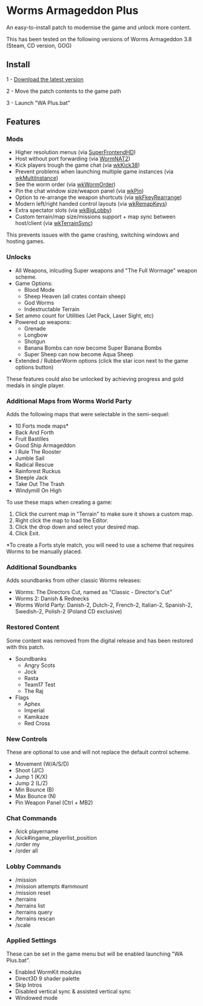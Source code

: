 # Worms Armageddon Plus
An easy-to-install patch to modernise the game and unlock more content.

This has been tested on the following versions of Worms Armageddon
 3.8 (Steam, CD version, GOG)


## Install
 1 - [Download the latest version](https://github.com/M4RCK5/WA-Plus-Batch/archive/refs/heads/master.zip)

 2 - Move the patch contents to the game path

 3 - Launch "WA Plus.bat"

## Features

### Mods
 - Higher resolution menus (via [SuperFrontendHD](https://worms2d.info/SuperFrontendHD))
 - Host without port forwarding (via [WormNAT2](https://worms2d.info/WormNAT2))
 - Kick players trough the game chat (via [wkKick38](https://worms2d.info/WkKick38))
 - Prevent problems when launching multiple game instances (via [wkMultiInstance](https://worms2d.info/WkMultiInstance))
 - See the worm order (via [wkWormOrder](https://worms2d.info/WkWormOrder))
 - Pin the chat window size/weapon panel (via [wkPin](https://worms2d.info/WkPin))
 - Option to re-arrange the weapon shortcuts (via [wkFkeyRearrange](https://worms2d.info/FkeyRearrange))
 - Modern left/right handed control layouts (via [wkRemapKeys](https://worms2d.info/WkRemapKeys))
 - Extra spectator slots (via [wkBigLobby](https://github.com/nizikawa-worms/wkBigLobby))
 - Custom terrain/map size/missions support + map sync between host/client (via [wkTerrainSync](https://worms2d.info/WkTerrainSync))

This prevents issues with the game crashing, switching windows and hosting games.

### Unlocks
 - All Weapons, inlcuding Super weapons and "The Full Wormage" weapon scheme.
 - Game Options:
 	- Blood Mode
 	- Sheep Heaven (all crates contain sheep)
 	- God Worms
 	- Indestructable Terrain
 - Set ammo count for Utilities (Jet Pack, Laser Sight, etc)
 - Powered up weapons:
 	- Grenade
 	- Longbow
 	- Shotgun 
 	- Banana Bombs can now become Super Banana Bombs 
 	- Super Sheep can now become Aqua Sheep
 - Extended / RubberWorm options (click the star icon next to the game options button)

These features could also be unlocked by achieving progress and gold medals in single player.

### Additional Maps from Worms World Party
Adds the following maps that were selectable in the semi-sequel:
 - 10 Forts mode maps*
 - Back And Forth
 - Fruit Bastilles
 - Good Ship Armageddon
 - I Rule The Rooster
 - Jumble Sail
 - Radical Rescue
 - Rainforest Ruckus
 - Steeple Jack
 - Take Out The Trash
 - Windymill On High

To use these maps when creating a game:
1. Click the current map in "Terrain" to make sure it shows a custom map.
2. Right click the map to load the Editor.
3. Click the drop down and select your desired map.
4. Click Exit.

*To create a Forts style match, you will need to use a scheme that requires Worms to be manually placed.

### Additional Soundbanks
Adds soundbanks from other classic Worms releases:
 - Worms: The Directors Cut, named as "Classic - Director's Cut"
 - Worms 2: Danish & Rednecks
 - Worms World Party: Danish-2, Dutch-2, French-2, Italian-2, Spanish-2, Swedish-2, Polish-2 (Poland CD exclusive)
 
### Restored Content
Some content was removed from the digital release and has been restored with this patch.
 - Soundbanks
 	- Angry Scots
	- Jock
	- Rasta
	- Team17 Test
	- The Raj
- Flags
	- Aphex
	- Imperial
	- Kamikaze
	- Red Cross

### New Controls
These are optional to use and will not replace the default control scheme.
 - Movement (W/A/S/D)
 - Shoot (J/C)
 - Jump 1 (K/X)
 - Jump 2 (L/Z)
 - Min Bounce (B)
 - Max Bounce (N)
 - Pin Weapon Panel (Ctrl + MB2)

### Chat Commands
 - /kick playername
 - /kick#ingame_playerlist_position
 - /order my
 - /order all

### Lobby Commands
 - /mission
 - /mission attempts #ammount
 - /mission reset
 - /terrains
 - /terrains list
 - /terrains query
 - /terrains rescan
 - /scale

### Applied Settings
These can be set in the game menu but will be enabled launching "WA Plus.bat".
 - Enabled WormKit modules
 - Direct3D 9 shader palette
 - Skip Intros
 - Disabled vertical sync & assisted vertical sync
 - Windowed mode
